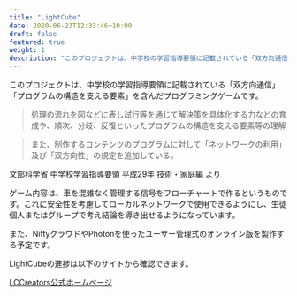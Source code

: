 ```yaml
---
title: "LightCube"
date: 2020-06-23T12:33:46+10:00
draft: false
featured: true
weight: 1
description: "このプロジェクトは、中学校の学習指導要領に記載されている「双方向通信」「プログラムの構造を支える要素」を含んだプログラミングゲームです。"
---
```


このプロジェクトは、中学校の学習指導要領に記載されている「双方向通信」「プログラムの構造を支える要素」を含んだプログラミングゲームです。

> 処理の流れを図などに表し試行等を通じて解決策を具体化する力などの育成や、順次、分岐、反復といったプログラムの構造を支える要素等の理解

> また、制作するコンテンツのプログラムに対して「ネットワークの利用」及び「双方向性」の規定を追加している。

文部科学省 中学校学習指導要領 平成29年 技術・家庭編 より

ゲーム内容は、車を混雑なく管理する信号をフローチャートで作るというものです。これに安全性を考慮してローカルネットワークで使用できるようにし、生徒個人またはグループで考え結論を導き出せるようになっています。

また、NiftyクラウドやPhotonを使ったユーザー管理式のオンライン版を製作する予定です。

LightCubeの進捗は以下のサイトから確認できます。

[LCCreators公式ホームページ](https://www.lightcube.cf)